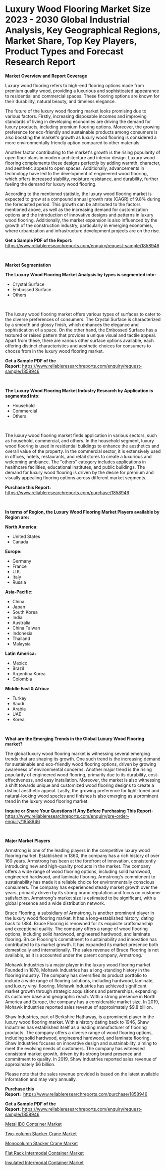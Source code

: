 <p><h1>Luxury Wood Flooring Market Size 2023 - 2030 Global Industrial Analysis, Key Geographical Regions, Market Share, Top Key Players, Product Types and Forecast Research Report</h1></p><p><strong>Market Overview and Report Coverage</strong></p>
<p><p>Luxury wood flooring refers to high-end flooring options made from premium quality wood, providing a luxurious and sophisticated appearance to residential and commercial spaces. These flooring options are known for their durability, natural beauty, and timeless elegance.</p><p>The future of the luxury wood flooring market looks promising due to various factors. Firstly, increasing disposable incomes and improving standards of living in developing economies are driving the demand for luxury products, including premium flooring options. Moreover, the growing preference for eco-friendly and sustainable products among consumers is also boosting the market's growth as luxury wood flooring is considered a more environmentally friendly option compared to other materials.</p><p>Another factor contributing to the market's growth is the rising popularity of open floor plans in modern architecture and interior design. Luxury wood flooring complements these designs perfectly by adding warmth, character, and aesthetic appeal to open spaces. Additionally, advancements in technology have led to the development of engineered wood flooring, which offers increased stability, moisture resistance, and durability, further fueling the demand for luxury wood flooring.</p><p>According to the mentioned statistic, the luxury wood flooring market is expected to grow at a compound annual growth rate (CAGR) of 9.8% during the forecasted period. This growth can be attributed to the factors mentioned above, as well as the increasing demand for customization options and the introduction of innovative designs and patterns in luxury wood flooring. Additionally, the market expansion is also influenced by the growth of the construction industry, particularly in emerging economies, where urbanization and infrastructure development projects are on the rise.</p></p>
<p><strong>Get a Sample PDF of the Report:</strong> <a href="https://www.reliableresearchreports.com/enquiry/request-sample/1858946">https://www.reliableresearchreports.com/enquiry/request-sample/1858946</a></p>
<p>&nbsp;</p>
<p><strong>Market Segmentation</strong></p>
<p><strong>The Luxury Wood Flooring Market Analysis by types is segmented into:</strong></p>
<p><ul><li>Crystal Surface</li><li>Embossed Surface</li><li>Others</li></ul></p>
<p>&nbsp;</p>
<p><p>The luxury wood flooring market offers various types of surfaces to cater to the diverse preferences of consumers. The Crystal Surface is characterized by a smooth and glossy finish, which enhances the elegance and sophistication of a space. On the other hand, the Embossed Surface has a textured or raised pattern that provides a unique visual and tactile appeal. Apart from these, there are various other surface options available, each offering distinct characteristics and aesthetic choices for consumers to choose from in the luxury wood flooring market.</p></p>
<p><strong>Get a Sample PDF of the Report:</strong>&nbsp;<a href="https://www.reliableresearchreports.com/enquiry/request-sample/1858946">https://www.reliableresearchreports.com/enquiry/request-sample/1858946</a></p>
<p>&nbsp;</p>
<p><strong>The Luxury Wood Flooring Market Industry Research by Application is segmented into:</strong></p>
<p><ul><li>Household</li><li>Commercial</li><li>Others</li></ul></p>
<p>&nbsp;</p>
<p><p>The luxury wood flooring market finds application in various sectors, such as household, commercial, and others. In the household segment, luxury wood flooring is used in residential buildings to enhance the aesthetics and overall value of the property. In the commercial sector, it is extensively used in offices, hotels, restaurants, and retail stores to create a luxurious and welcoming ambiance. The "others" category includes applications in healthcare facilities, educational institutes, and public buildings. The demand for luxury wood flooring is driven by the desire for premium and visually appealing flooring options across different market segments.</p></p>
<p><strong>Purchase this Report:</strong>&nbsp; <a href="https://www.reliableresearchreports.com/purchase/1858946">https://www.reliableresearchreports.com/purchase/1858946</a></p>
<p>&nbsp;</p>
<p><strong>In terms of Region, the Luxury Wood Flooring Market Players available by Region are:</strong></p>
<p>
    <p> <strong> North America: </strong>
        <ul>
            <li>United States</li>
            <li>Canada</li>
        </ul>
        </p> 
    <p> <strong> Europe: </strong>
        <ul>
            <li>Germany</li>
            <li>France</li>
            <li>U.K.</li>
            <li>Italy</li>
            <li>Russia</li>
        </ul>
        </p> 
    <p> <strong> Asia-Pacific: </strong>
        <ul>
            <li>China</li>
            <li>Japan</li>
            <li>South Korea</li>
            <li>India</li>
            <li>Australia</li>
            <li>China Taiwan</li>
            <li>Indonesia</li>
            <li>Thailand</li>
            <li>Malaysia</li>
        </ul>
        </p> 
    <p> <strong> Latin America: </strong>
        <ul>
            <li>Mexico</li>
            <li>Brazil</li>
            <li>Argentina Korea</li>
            <li>Colombia</li>
        </ul>
        </p> 
    <p> <strong> Middle East & Africa: </strong>
        <ul>
            <li>Turkey</li>
            <li>Saudi</li>
            <li>Arabia</li>
            <li>UAE</li>
            <li>Korea</li>
        </ul>
    </p>
    </p>
<p>&nbsp;</p>
<p><strong>What are the Emerging Trends in the Global Luxury Wood Flooring market?</strong></p>
<p><p>The global luxury wood flooring market is witnessing several emerging trends that are shaping its growth. One such trend is the increasing demand for sustainable and eco-friendly wood flooring options, driven by growing awareness of environmental concerns. Another major trend is the rising popularity of engineered wood flooring, primarily due to its durability, cost-effectiveness, and easy installation. Moreover, the market is also witnessing a shift towards unique and customized wood flooring designs to create a distinct aesthetic appeal. Lastly, the growing preference for light-toned and natural-looking wood species and finishes is also emerging as a prominent trend in the luxury wood flooring market.</p></p>
<p><strong>Inquire or Share Your Questions If Any Before Purchasing This Report</strong>- <a href="https://www.reliableresearchreports.com/enquiry/pre-order-enquiry/1858946">https://www.reliableresearchreports.com/enquiry/pre-order-enquiry/1858946</a></p>
<p>&nbsp;</p>
<p><strong>Major Market Players</strong></p>
<p><p>Armstrong is one of the leading players in the competitive luxury wood flooring market. Established in 1860, the company has a rich history of over 160 years. Armstrong has been at the forefront of innovation, consistently introducing new and high-quality products in the market. The company offers a wide range of wood flooring options, including solid hardwood, engineered hardwood, and laminate flooring. Armstrong's commitment to sustainability has made it a reliable choice for environmentally conscious consumers. The company has experienced steady market growth over the years, primarily driven by its strong brand reputation and focus on customer satisfaction. Armstrong's market size is estimated to be significant, with a global presence and a wide distribution network.</p><p>Bruce Flooring, a subsidiary of Armstrong, is another prominent player in the luxury wood flooring market. It has a long-established history, dating back to 1884. Bruce Flooring is renowned for its exquisite craftsmanship and exceptional quality. The company offers a range of wood flooring options, including solid hardwood, engineered hardwood, and laminate flooring. Bruce Flooring's commitment to sustainability and innovation has contributed to its market growth. It has expanded its market presence both domestically and internationally. The sales revenue of Bruce Flooring is not available, as it is accounted under the parent company, Armstrong.</p><p>Mohawk Industries is a major player in the luxury wood flooring market. Founded in 1878, Mohawk Industries has a long-standing history in the flooring industry. The company has diversified its product portfolio to include a wide range of flooring solutions, including hardwood, laminate, and luxury vinyl flooring. Mohawk Industries has achieved significant market growth through strategic acquisitions and partnerships, expanding its customer base and geographic reach. With a strong presence in North America and Europe, the company has a considerable market size. In 2019, Mohawk Industries reported sales revenue of approximately $9.8 billion.</p><p>Shaw Industries, part of Berkshire Hathaway, is a prominent player in the luxury wood flooring market. With a history dating back to 1946, Shaw Industries has established itself as a leading manufacturer of flooring products. The company offers a diverse range of wood flooring options, including solid hardwood, engineered hardwood, and laminate flooring. Shaw Industries focuses on innovative design and sustainability, aiming to meet the evolving needs of customers. The company has witnessed consistent market growth, driven by its strong brand presence and commitment to quality. In 2019, Shaw Industries reported sales revenue of approximately $6 billion.</p><p>Please note that the sales revenue provided is based on the latest available information and may vary annually.</p></p>
<p><strong>Purchase this Report:</strong>&nbsp;&nbsp;<a href="https://www.reliableresearchreports.com/purchase/1858946">https://www.reliableresearchreports.com/purchase/1858946</a></p>
<p></p>
<p><strong>Get a Sample PDF of the Report:</strong>&nbsp;<a href="https://www.reliableresearchreports.com/enquiry/request-sample/1858946">https://www.reliableresearchreports.com/enquiry/request-sample/1858946</a></p>
<p><p><a href="https://medium.com/@joanacasper19/metal-ibc-container-market-analysis-its-cagr-market-segmentation-and-global-industry-overview-1337863060e3">Metal IBC Container Market</a></p><p><a href="https://medium.com/@boydsmitham726/two-column-stacker-crane-market-trends-forecast-and-competitive-analysis-to-2030-01ad01992a04">Two-column Stacker Crane Market</a></p><p><a href="https://medium.com/@cierrahayes645/monocolumn-stacker-crane-market-insights-into-market-cagr-market-trends-and-growth-strategies-f8924860d9c4">Monocolumn Stacker Crane Market</a></p><p><a href="https://medium.com/@jonatanjast6362/flat-rack-intermodal-container-market-size-reveals-the-best-marketing-channels-in-global-industry-d3cb40288642">Flat Rack Intermodal Container Market</a></p><p><a href="https://medium.com/@fosterfahey1016/insulated-intermodal-container-market-comprehensive-assessment-by-type-application-and-geography-ca3e150ccc72">Insulated Intermodal Container Market</a></p></p>